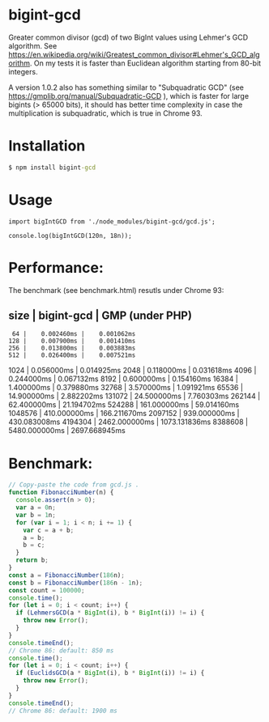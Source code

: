 # bigint-gcd
Greater common divisor (gcd) of two BigInt values using Lehmer's GCD algorithm.
See https://en.wikipedia.org/wiki/Greatest_common_divisor#Lehmer's_GCD_algorithm.
On my tests it is faster than Euclidean algorithm starting from 80-bit integers.

A version 1.0.2 also has something similar to "Subquadratic GCD" (see https://gmplib.org/manual/Subquadratic-GCD ),
which is faster for large bigints (> 65000 bits), it should has better time complexity in case 
the multiplication is subquadratic, which is true in Chrome 93.

Installation
============

```cmd
$ npm install bigint-gcd
```

Usage
=====

```
import bigIntGCD from './node_modules/bigint-gcd/gcd.js';

console.log(bigIntGCD(120n, 18n));
```


Performance:
============

The benchmark (see benchmark.html) resutls under Chrome 93:

   size |    bigint-gcd | GMP (under PHP)
----------------------------------------
     64 |    0.002460ms |    0.001062ms
    128 |    0.007900ms |    0.001410ms
    256 |    0.013800ms |    0.003883ms
    512 |    0.026400ms |    0.007521ms
   1024 |    0.056000ms |    0.014925ms
   2048 |    0.118000ms |    0.031618ms
   4096 |    0.244000ms |    0.067132ms
   8192 |    0.600000ms |    0.154160ms
  16384 |    1.400000ms |    0.379880ms
  32768 |    3.570000ms |    1.091921ms
  65536 |   14.900000ms |    2.882202ms
 131072 |   24.500000ms |    7.760303ms
 262144 |   62.400000ms |   21.194702ms
 524288 |  161.000000ms |   59.014160ms
1048576 |  410.000000ms |  166.211670ms
2097152 |  939.000000ms |  430.083008ms
4194304 | 2462.000000ms | 1073.131836ms
8388608 | 5480.000000ms | 2697.668945ms


Benchmark:
==========

```javascript
// Copy-paste the code from gcd.js .
function FibonacciNumber(n) {
  console.assert(n > 0);
  var a = 0n;
  var b = 1n;
  for (var i = 1; i < n; i += 1) {
    var c = a + b;
    a = b;
    b = c;
  }
  return b;
}
const a = FibonacciNumber(186n);
const b = FibonacciNumber(186n - 1n);
const count = 100000;
console.time();
for (let i = 0; i < count; i++) {
  if (LehmersGCD(a * BigInt(i), b * BigInt(i)) != i) {
    throw new Error();
  }
}
console.timeEnd();
// Chrome 86: default: 850 ms
console.time();
for (let i = 0; i < count; i++) {
  if (EuclidsGCD(a * BigInt(i), b * BigInt(i)) != i) {
    throw new Error();
  }
}
console.timeEnd();
// Chrome 86: default: 1900 ms
```
